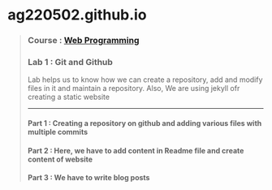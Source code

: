 # ag220502.github.io
> ### Course : [Web Programming](http://www.macs.hw.ac.uk/students/cs/courses/f28wp-web-programming/)
> ### Lab 1 : Git and Github
> Lab helps us to know how we can create a repository, add and modify files in it and maintain a repository. Also, We are using jekyll ofr creating a static website
> * * *
> #### Part 1 : Creating a repository on github and adding various files with multiple commits
> #### Part 2 : Here, we have to add content in Readme file and create content of website
> #### Part 3 : We have to write blog posts
